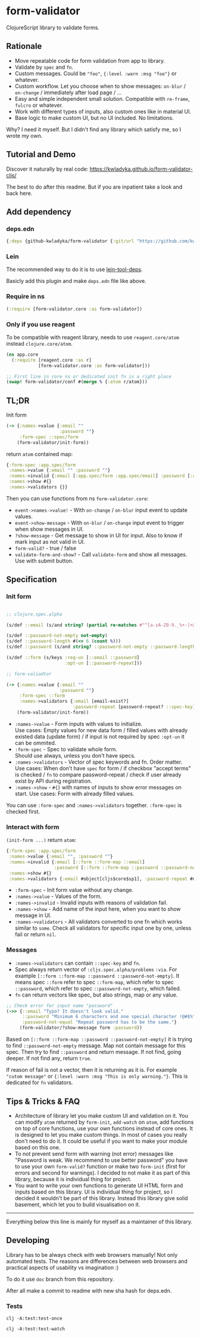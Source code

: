 # form-validator

ClojureScript library to validate forms.

## Rationale

- Move repeatable code for form validation from app to library.
- Validate by `spec` and `fn`.
- Custom messages. Could be `"foo"`, `{:level :warn :msg "foo"}` or whatever.
- Custom workflow. Let you choose when to show messages: `on-blur` / `on-change` / immediately after load page / ...
- Easy and simple independent small solution. Compatible with `re-frame`, `fulcro` or whatever.
- Work with different types of inputs, also custom ones like in material UI.
- Base logic to make custom UI, but no UI included. No limitations.

Why? I need it myself. But I didn't find any library which satisfy me, so I wrote my own.

## Tutorial and Demo

Discover it naturally by real code: https://kwladyka.github.io/form-validator-cljs/

The best to do after this readme. But if you are inpatient take a look and back here.

## Add dependency

### deps.edn

```clojure
{:deps {github-kwladyka/form-validator {:git/url "https://github.com/kwladyka/form-validator-cljs" :sha "0fec75c9046bff3b5c5f37a0bd7f821c1e8edbe0"}}}
```

### Lein

The recommended way to do it is to use [lein-tool-deps](https://github.com/RickMoynihan/lein-tools-deps).

Basicly add this plugin and make `deps.edn` file like above.

### Require in ns

```clojure
(:require [form-validator.core :as form-validator])
```

### Only if you use reagent

To be compatible with reagent library, needs to use `reagent.core/atom` instead `clojure.core/atom`.

```clojure
(ns app.core
  (:require [reagent.core :as r]
            [form-validator.core :as form-validator]))

;; First line in core ns or dedicated init fn is a right place
(swap! form-validator/conf #(merge % {:atom r/atom}))
```

## TL;DR

Init form

```clojure
(-> {:names->value {:email ""
                    :password ""}
     :form-spec ::spec/form
    (form-validator/init-form))
```

return `atom` contained map:

```clojure
{:form-spec :app.spec/form
 :names->value {:email "" :password ""}
 :names->invalid {:email [:app.spec/form :app.spec/email] :password [:app.spec/form :app.spec/password :app.spec/password-not-empty]}
 :names->show #{}
 :names->validators {}}
 ```

Then you can use functions from ns `form-validator.core`:

- `event->names->value!` - With `on-change` / `on-blur` input event to update values.
- `event->show-message` - With `on-blur` / `on-change` input event to trigger when show messages in UI.
- `?show-message` - Get message to show in UI for input. Also to know if mark input as not valid in UI.
- `form-valid?` - true / false
- `validate-form-and-show?` - Call `validate-form` and show all messages. Use with submit button.

## Specification

### Init form

```clojure

;; clojure.spec.alpha

(s/def ::email (s/and string? (partial re-matches #"^[a-zA-Z0-9._%+-]+@[a-zA-Z0-9.-]+\.[a-zA-Z]{2,63}$")))

(s/def ::password-not-empty not-empty)
(s/def ::password-length #(<= 6 (count %)))
(s/def ::password (s/and string? ::password-not-empty ::password-length))

(s/def ::form (s/keys :req-un [::email ::password]
                      :opt-un [::password-repeat]))

;; form-valiadtor

(-> {:names->value {:email ""
                    :password ""}
     :form-spec ::form
     :names->validators {:email [email-exist?]
                         :password-repeat [password-repeat? ::spec-key]}}
    (form-validator/init-form))
```

- `:names->value` - Form inputs with values to initialize.  
Use cases: Empty values for new data form / filled values with already existed data (update form) / if input is not required by spec `:opt-un` it can be ommited.
- `:form-spec` - Spec to validate whole form.  
Should use always, unless you don't have specs.
- `:names->validators` - Vector of spec keywords and fn. Order matter.  
Use cases: When don't have `spec` for form / if checkbox "accept terms" is checked / `fn` to compare password-repeat / check if user already exist by API during registration.
- `:names->show` - `#{}` with names of inputs to show error messages on start.
Use cases: Form with already filled values. 

You can use `:form-spec` and `:names->validators` together. `:form-spec` is checked first.

### Interact with form

`(init-form ...)` return `atom`:

```clojure
{:form-spec :app.spec/form
 :names->value {:email "", :password ""}
 :names->invalid {:email [::form ::form-map ::email]
                  :password [::form ::form-map ::password ::password-not-empty]}
 :names->show #{}
 :names->validators {:email #object[cljs$core$sp1], :password-repeat #object[cljs$core$sp1]}}
 ```

- `:form-spec` - Init form value without any change.
- `:names->value` - Values of the form.
- `:names->invalid` - Invalid inputs with reasons of validation fail.
- `:names->show` - Add name of the input here, when you want to show message in UI.
- `:names->validators` - All validators converted to one fn which works similar to `some`. Check all validators for specific input one by one, unless fail or return `nil`.

### Messages

- `:names->validators` can contain `::spec-key` and `fn`.
- Spec always return vector of `:cljs.spec.alpha/problems` `:via`. For example `[::form ::form-map ::password ::password-not-empty]`. It means spec `::form` refer to spec `::form-map`, which refer to spec `::password`, which refer to spec `::password-not-empty`, which failed.
- `fn` can return vectors like spec, but also strings, map or any value.
```clojure
;; Check error for input name "password"
(->> {::email "Typo? It doesn't look valid."
      ::password "Minimum 6 characters and one special character !@#$%^&*."
      :password-not-equal "Repeat password has to be the same."}
     (form-validator/?show-message form :password))
```
Based on `[::form ::form-map ::password ::password-not-empty]` it is trying to find `::password-not-empty` message. Map not contain message for this spec. Then try to find `::password` and return message. If not find, going deeper. If not find any, return `true`.

If reason of fail is not a vector, then it is returning as it is. For example `"cutom message"` or `{:level :warn :msg "This is only warning."}`. This is dedicated for `fn` validators.

## Tips & Tricks & FAQ

- Architecture of library let you make custom UI and validation on it. You can modify `atom` returned by `form-init`, `add-watch` on `atom`, add functions on top of core functions, use your own functions instead of core ones. It is designed to let you make custom things. In most of cases you really don't need to do it. It could be useful if you want to make your module based on this one.
- To not prevent send form with warning (not error) messages like "Password is weak. We recommend to use better password" you have to use your own `form-valid?` function or make two `form-init` (first for errors and second for warnings). I decided to not make it as part of this library, because it is individual thing for project.
- You want to write your own functions to generate UI HTML form and inputs based on this library. UI is individual thing for project, so I decided it wouldn't be part of this library. Instead this library give solid basement, which let you to build visualisation on it.

---

Everything below this line is mainly for myself as a maintainer of this library.

## Developing

Library has to be always check with web browsers manually! Not only automated tests. The reasons are differences between web browsers and practical aspects of usability vs imagination :)

To do it use `doc` branch from this repository.

After all make a commit to readme with new sha hash for deps.edn.

### Tests

`clj -A:test:test-once`

`clj -A:test:test-watch`
